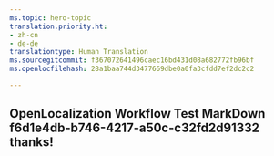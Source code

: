 ```yaml
---
ms.topic: hero-topic
translation.priority.ht:
- zh-cn
- de-de
translationtype: Human Translation
ms.sourcegitcommit: f367072641496caec16bd431d08a682772fb96bf
ms.openlocfilehash: 28a1baa744d3477669dbe0a0fa3cfdd7ef2dc2c2

---
```

## OpenLocalization Workflow Test MarkDown f6d1e4db-b746-4217-a50c-c32fd2d91332 thanks!



<!--HONumber=Aug16_HO1-->


